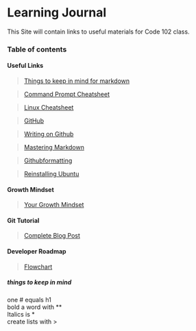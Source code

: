 # Learning Journal
This Site will contain links to useful materials for Code 102 class.
### Table of contents
#### Useful Links
>[Things to keep in mind for markdown](https://github.com/adam-p/markdown-here/wiki/Markdown-Cheatsheet#links) 

>[Command Prompt Cheatsheet](http://www.cs.columbia.edu/~sedwards/classes/2015/1102-fall/Command%20Prompt%20Cheatsheet.pdf) 

>[Linux Cheatsheet](https://www.linuxtrainingacademy.com/linux-commands-cheat-sheet) 

>[GitHub](https://www.github.com) 

>[Writing on Github](https://help.github.com/en/github/writing-on-github/basic-writing-and-formatting-syntax) 

>[Mastering Markdown](https://guides.github.com/features/mastering-markdown/) 

>[Githubformatting](https://help.github.com/en/github/writing-on-github/basic-writing-and-formatting-syntax) 

>[Reinstalling Ubuntu](https://codefellows.github.io/code-201-prework/prework/windows/02_WSL_Ubuntu_setup.html) 

#### Growth Mindset
>[Your Growth Mindset](https://gnewsome0408.github.io/demo-projects/growth) 

#### Git Tutorial
>[Complete Blog Post](https://blog.udemy.com/git-tutorial-a-comprehensive-guide/) 

#### Developer Roadmap
>[Flowchart](https://github.com/kamranahmedse/developer-roadmap)

##### things to keep in mind
one # equals h1  
bold a word with **  
Italics is *  
create lists with >  
